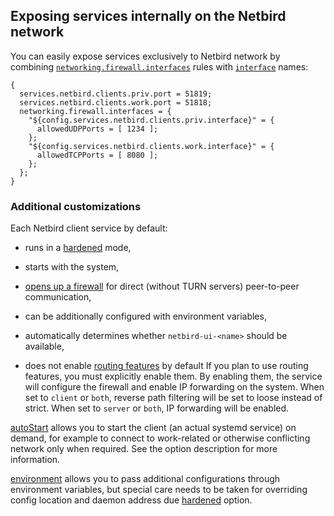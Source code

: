 ## Exposing services internally on the Netbird network

You can easily expose services exclusively to Netbird network by combining [`networking.firewall.interfaces`](options.html#opt-networking.firewall.interfaces) rules with [`interface`](options.html#opt-services.netbird.clients._name_.interface) names:

```programlisting
{
  services.netbird.clients.priv.port = 51819;
  services.netbird.clients.work.port = 51818;
  networking.firewall.interfaces = {
    "${config.services.netbird.clients.priv.interface}" = {
      allowedUDPPorts = [ 1234 ];
    };
    "${config.services.netbird.clients.work.interface}" = {
      allowedTCPPorts = [ 8080 ];
    };
  };
}
```

### Additional customizations

Each Netbird client service by default:

- runs in a [hardened](options.html#opt-services.netbird.clients._name_.hardened) mode,

- starts with the system,

- [opens up a firewall](options.html#opt-services.netbird.clients._name_.openFirewall) for direct (without TURN servers) peer-to-peer communication,

- can be additionally configured with environment variables,

- automatically determines whether `netbird-ui-<name>` should be available,

- does not enable [routing features](options.html#opt-services.netbird.useRoutingFeatures) by default If you plan to use routing features, you must explicitly enable them. By enabling them, the service will configure the firewall and enable IP forwarding on the system. When set to `client` or `both`, reverse path filtering will be set to loose instead of strict. When set to `server` or `both`, IP forwarding will be enabled.

[autoStart](options.html#opt-services.netbird.clients._name_.autoStart) allows you to start the client (an actual systemd service) on demand, for example to connect to work-related or otherwise conflicting network only when required. See the option description for more information.

[environment](options.html#opt-services.netbird.clients._name_.environment) allows you to pass additional configurations through environment variables, but special care needs to be taken for overriding config location and daemon address due [hardened](options.html#opt-services.netbird.clients._name_.hardened) option.

